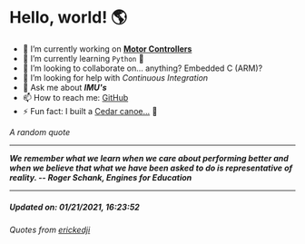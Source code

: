 # Hello, world! 🌎


- 🔧 I’m currently working on [**Motor Controllers**](https://github.com/kyleRhess/MicroMotor)
- 🌱 I’m currently learning `Python` **🐍**
- 👯 I’m looking to collaborate on... anything? Embedded C (ARM)?
- 🤔 I’m looking for help with *Continuous Integration*
- 💬 Ask me about ***IMU's***
- 📫 How to reach me: [GitHub](https://github.com/kyleRhess)
- ⚡ Fun fact: I built a [Cedar canoe...](https://kylerhess.github.io/canoe.html) 🛶

_A random quote_
___
***We remember what we learn when we care about performing better and when
we believe that what we have been asked to do is representative of
reality.
-- Roger Schank, Engines for Education***
___
##### Updated on: 01/21/2021, 16:23:52
###### Quotes from [erickedji](https://gist.github.com/erickedji/68802)